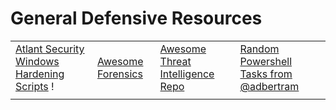 # General Defensive Resources

|                                                                                                            |                                                                |                                                                                             |                                                                                                |
| ---------------------------------------------------------------------------------------------------------- | -------------------------------------------------------------- | ------------------------------------------------------------------------------------------- | ---------------------------------------------------------------------------------------------- |
| [Atlant Security Windows Hardening Scripts](https://github.com/atlantsecurity/windows-hardening-scripts) ! | [Awesome Forensics](https://cugu.github.io/awesome-forensics/) | [Awesome Threat Intelligence Repo](https://github.com/hslatman/awesome-threat-intelligence) | [Random Powershell Tasks from @adbertram](https://github.com/adbertram/Random-PowerShell-Work) |
|                                                                                                            |                                                                |                                                                                             |                                                                                                |
